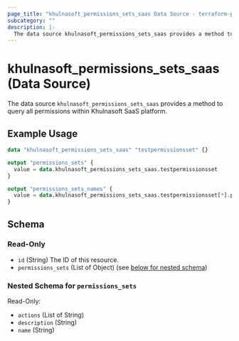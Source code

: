 ```yaml
---
page_title: "khulnasoft_permissions_sets_saas Data Source - terraform-provider-khulnasoft"
subcategory: ""
description: |-
  The data source khulnasoft_permissions_sets_saas provides a method to query all permissions within Khulnasoft SaaS platform.
---
```


# khulnasoft_permissions_sets_saas (Data Source)

The data source `khulnasoft_permissions_sets_saas` provides a method to query all permissions within Khulnasoft SaaS platform.

## Example Usage

```terraform
data "khulnasoft_permissions_sets_saas" "testpermissionsset" {}

output "permissions_sets" {
  value = data.khulnasoft_permissions_sets_saas.testpermissionsset
}

output "permissions_sets_names" {
  value = data.khulnasoft_permissions_sets_saas.testpermissionsset[*].permissions_sets[*].name
}
```

## Schema

### Read-Only

- `id` (String) The ID of this resource.
- `permissions_sets` (List of Object) (see [below for nested schema](#nestedatt--permissions_sets))

<a id="nestedatt--permissions_sets"></a>
### Nested Schema for `permissions_sets`

Read-Only:

- `actions` (List of String)
- `description` (String)
- `name` (String)
